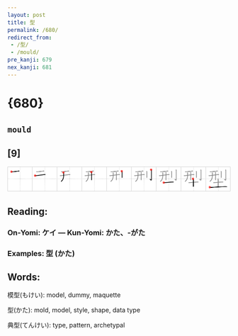 ```yaml
---
layout: post
title: 型
permalink: /680/
redirect_from:
 - /型/
 - /mould/
pre_kanji: 679
nex_kanji: 681
---
```


# {680}

## `mould`

## [9]

<div class="stroke"><img src="../images/E59E8B.png" /></div>

## Reading:

### On-Yomi: ケイ &mdash; Kun-Yomi: かた、-がた

### Examples: 型 (かた)

## Words:

模型(もけい): model, dummy, maquette

型(かた): mold, model, style, shape, data type

典型(てんけい): type, pattern, archetypal
